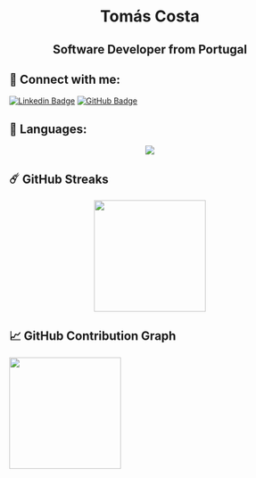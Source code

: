 
<h1 align="center"><b>Tomás Costa</b></h1>
<h2 align="center"><b>Software Developer from Portugal</b></h2>

## 📧 Connect with me:

[![Linkedin Badge](https://img.shields.io/badge/LinkedIn-0077B5?style=for-the-badge&logo=linkedin&logoColor=white)](https://linkedin.com/in/tomasgoncalo "@tomasgoncalo")
[![GitHub Badge](https://img.shields.io/badge/GitHub-100000?style=for-the-badge&logo=github&logoColor=white)](https://github.com/tomasgcosta "@tomasgcosta")

## 🚀 Languages:

<p align="center">
  <a href="https://skillicons.dev">
    <img src="https://skillicons.dev/icons?i=html,css,js,ts,react,nextjs,express,mongodb,java,postgres,figma,git" />
  </a>
</p>

## ☄️ GitHub Streaks
<p align="center">
  <a href="https://github.com/DenverCoder1/github-readme-streak-stats" title="GitHub Streak Stats">
  	<img height="200px" src="https://streak-stats.demolab.com?user=tomasgcosta&theme=tokyonight&border_radius=8&date_format=j%20M%5B%20Y%5D&card_width=550)](https://git.io/streak-stats">
  </a>
</p>

## 📈 GitHub Contribution Graph

  <a href="https://github.com/ashutosh00710/github-readme-activity-graph" title="GitHub Activity Graph">
	  <img height="200px" src="https://github-readme-activity-graph.vercel.app/graph?username=tomasgcosta&theme=tokyo-night&radius=16">
  </a>
